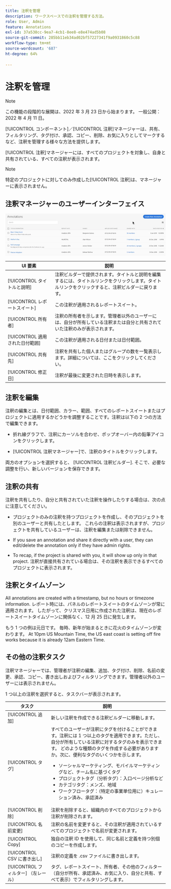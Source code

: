 ```yaml
---
title: 注釈を管理
description: ワークスペースでの注釈を管理する方法。
role: User, Admin
feature: Annotations
exl-id: 37a538cc-9ea7-4cb1-8ee8-e8e474ad5b08
source-git-commit: 285bb11eb34ad02bf57227341f9a0931860c5c88
workflow-type: tm+mt
source-wordcount: '687'
ht-degree: 64%

---
```


# 注釈を管理

>[!NOTE]
>
>この機能の段階的な展開は、2022 年 3 月 23 日から始まります。 一般公開：2022 年 4 月 11 日。

[!UICONTROL コンポーネント]／[!UICONTROL 注釈]マネージャーは、共有、フィルタリング、タグ付け、承認、コピー、削除、お気に入りとしてマークするなど、注釈を管理する様々な方法を提供します。

[!UICONTROL 注釈]マネージャーには、すべてのプロジェクトを対象し、自身と共有されている、すべての注釈が表示されます。

>[!NOTE]
>
>特定のプロジェクトに対してのみ作成した[!UICONTROL 注釈]は、マネージャーに表示されません。

## 注釈マネージャーのユーザーインターフェイス

![](assets/annotation-mgr.png)

| UI 要素 | 説明 |
| --- | --- | 
| [!UICONTROL タイトルと説明] | 注釈ビルダーで提供されます。タイトルと説明を編集するには、タイトルリンクをクリックします。タイトルリンクをクリックすると、注釈ビルダーに戻ります。 |
| [!UICONTROL レポートスイート] | この注釈が適用されるレポートスイート。 |
| [!UICONTROL 所有者] | 注釈の所有者を示します。管理者以外のユーザーには、自分が所有している注釈または自分と共有されていた注釈のみが表示されます。 |
| [!UICONTROL 適用された日付範囲] | この注釈が適用される日付または日付範囲。 |
| [!UICONTROL 共有先] | 注釈を共有した個人またはグループの数を一覧表示します。詳細については、ここをクリックしてください。 |
| [!UICONTROL 修正日] | 注釈が最後に変更された日時を表示します。 |

## 注釈を編集

注釈の編集とは、日付範囲、カラー、範囲、すべてのレポートスイートまたはプロジェクトに適用するかどうかを調整することです。注釈は以下の 2 つの方法で編集できます。

* 折れ線グラフで、注釈にカーソルを合わせ、ポップオーバー内の鉛筆アイコンをクリックします。

* [!UICONTROL 注釈マネージャー]で、注釈のタイトルをクリックします。

両方のオプションを選択すると、 [!UICONTROL 注釈ビルダー]. そこで、必要な調整を行い、新しいバージョンを保存できます。

## 注釈の共有

注釈を共有したり、自分と共有されていた注釈を操作したりする場合は、次の点に注意してください。

* プロジェクトのみの注釈を持つプロジェクトを作成し、そのプロジェクトを別のユーザーと共有したとします。 これらの注釈は表示されますが、プロジェクトを共有しているユーザーは、注釈を編集または削除できません。

* If you save an annotation and share it directly with a user, they can edit/delete the annotation only if they have admin rights.

* To recap, if the project is shared with you, it will show up only in that project. 注釈が直接共有されている場合は、その注釈を表示できるすべてのプロジェクトに表示されます。

## 注釈とタイムゾーン

All annotations are created with a timestamp, but no hours or timezone information. レポート時には、パネルのレポートスイートのタイムゾーンが常に適用されます。 したがって、クリスマス日用に作成された注釈は、現在のレポートスイートタイムゾーンに関係なく、12 月 25 日に発生します。

もう 1 つの例は元日です。 毎時、新年が始まるときに花火のタイムゾーンが変わります。 At 10pm US Mountain Time, the US east coast is setting off fire works because it is already 12am Eastern Time.

## その他の注釈タスク

注釈マネージャーでは、管理者が注釈の編集、追加、タグ付け、削除、名前の変更、承認、コピー、書き出しおよびフィルタリングできます。管理者以外のユーザーには表示されません。

1 つ以上の注釈を選択すると、タスクバーが表示されます。

| タスク | 説明 |
| --- | --- |
| [!UICONTROL 追加] | 新しい注釈を作成できる注釈ビルダーに移動します。 |
| [!UICONTROL タグ] | すべてのユーザーが注釈にタグを付けることができます。注釈には 1 つ以上のタグを適用できます。ただし、自分が所有している注釈に対するタグのみを表示できます。 どのような種類のタグを作成する必要がありますか。次に、便利なタグのいくつかを示します。<ul><li>ソーシャルマーケティング、モバイルマーケティングなど、チーム名に基づくタグ</li><li>プロジェクトタグ（分析タグ）：入口ページ分析など</li><li>カテゴリタグ：メンズ、地域</li><li>ワークフロータグ：（特定の事業単位用に）キュレーション済み、承認済み</li></ul> |
| [!UICONTROL 削除] | 注釈を削除すると、組織内のすべてのプロジェクトから注釈が削除されます。 |
| [!UICONTROL 名前変更] | 注釈の名前を変更すると、その注釈が適用されているすべてのプロジェクトで名前が変更されます。 |
| [!UICONTROL Copy] | 独自の注釈 ID を使用して、同じ名前と定義を持つ別個のコピーを作成します。 |
| [!UICONTROL CSV に書き出し] | 注釈の定義を .csv ファイルに書き出します。 |
| [!UICONTROL フィルター] （左レール） | タグ、レポートスイート、所有者、その他のフィルター（自分が所有、承認済み、お気に入り、自分と共有、すべて表示）でフィルタリングします。 |
